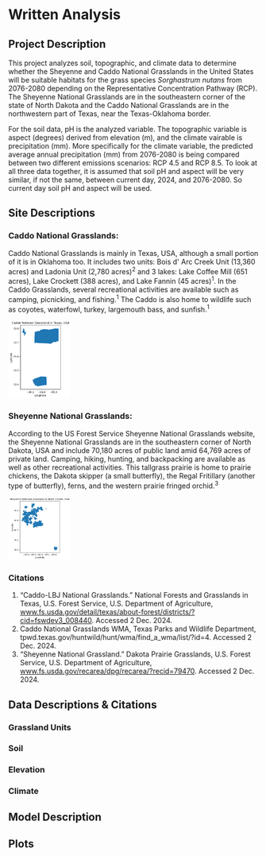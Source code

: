 
# Written Analysis
## **Project Description**
This project analyzes soil, topographic, and climate data to determine whether the Sheyenne and Caddo National Grasslands in the United States will be suitable habitats for the grass species *Sorghastrum nutans* from 2076-2080 depending on the Representative Concentration Pathway (RCP). The Sheyenne National Grasslands are in the southeastern corner of the state of North Dakota and the Caddo National Grasslands are in the northwestern part of Texas, near the Texas-Oklahoma border.

For the soil data, pH is the analyzed variable. The topographic variable is aspect (degrees) derived from elevation (m), and the climate vairable is precipitation (mm). More specifically for the climate variable, the predicted average annual precipitation (mm) from 2076-2080 is being compared between two different emissions scenarios: RCP 4.5 and RCP 8.5. To look at all three data together, it is assumed that soil pH and aspect will be very similar, if not the same, between current day, 2024, and 2076-2080. So current day soil pH and aspect will be used.

## **Site Descriptions**
### Caddo National Grasslands:
Caddo National Grasslands is mainly in Texas, USA, although a small portion of it is in Oklahoma too. It includes two units: Bois d' Arc Creek Unit (13,360 acres) and Ladonia Unit (2,780 acres)<sup>2</sup> and 3 lakes: Lake Coffee Mill (651 acres), Lake Crockett (388 acres), and Lake Fannin (45 acres)<sup>1</sup>. In the Caddo Grasslands, several recreational activities are available such as camping, picnicking, and fishing.<sup>1</sup> The Caddo is also home to wildlife such as coyotes, waterfowl, turkey, largemouth bass, and sunfish.<sup>1</sup>

<img
    src="/habitat-suitability-notebooks/habitat-suitability-plots/cng_plot.png"
    alt="A plot of the Caddo National Grasslands on latitude and longitude axes. The grassland is a blue plot on a whitebackground."
    width="25%">

### Sheyenne National Grasslands:
According to the US Forest Service Sheyenne National Grasslands website, the Sheyenne National Grasslands are in the southeastern corner of North Dakota, USA and include 70,180 acres of public land amid 64,769 acres of private land. Camping, hiking, hunting, and backpacking are available as well as other recreational activities. This tallgrass prairie is home to prairie chickens, the Dakota skipper (a small butterfly), the Regal Fritillary (another type of butterfly), ferns, and the western prairie fringed orchid.<sup>3</sup>

<img
    src="/habitat-suitability-notebooks/habitat-suitability-plots/sng_plot.png"
    alt="A plot of the Sheyenne National Grasslands on latitude and longitude axes. The grassland is a blue plot on a whitebackground."
    width="25%">

### Citations
1. “Caddo-LBJ National Grasslands.” National Forests and Grasslands in Texas, U.S. Forest Service, U.S. Department of Agriculture, www.fs.usda.gov/detail/texas/about-forest/districts/?cid=fswdev3_008440. Accessed 2 Dec. 2024.
2. Caddo National Grasslands WMA, Texas Parks and Wildlife Department, tpwd.texas.gov/huntwild/hunt/wma/find_a_wma/list/?id=4. Accessed 2 Dec. 2024.
3. “Sheyenne National Grassland.” Dakota Prairie Grasslands, U.S. Forest Service, U.S. Department of Agriculture, www.fs.usda.gov/recarea/dpg/recarea/?recid=79470. Accessed 2 Dec. 2024.
## **Data Descriptions & Citations**
### Grassland Units
### Soil
### Elevation
### Climate
## **Model Description**
## **Plots**